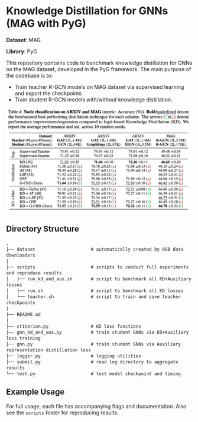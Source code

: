 # Knowledge Distillation for GNNs (MAG with PyG)

**Dataset**: MAG

**Library**: PyG

This repository contains code to benchmark knowledge distillation for GNNs on the MAG dataset, developed in the PyG framework.
The main purpose of the codebase is to:
- Train teacher R-GCN models on MAG dataset via supervised learning and export the checkpoints
- Train student R-GCN models with/without knowledge distillation.

![MAG Results](../img/arxiv-mag.png)

## Directory Structure

```
.
├── dataset                     # automatically created by OGB data downloaders
|
├── scripts                     # scripts to conduct full experiments and reproduce results
│   ├── run_kd_and_aux.sh       # script to benchmark all KD+Auxiliary losses
│   ├── run.sh                  # script to benchmark all KD losses
│   └── teacher.sh              # script to train and save teacher checkpoints
|
├── README.md
|
├── criterion.py                # KD loss functions
├── gnn_kd_and_aux.py           # train student GNNs via KD+Auxiliary loss training
├── gnn.py                      # train student GNNs via Auxiliary representation distillation loss
├── logger.py                   # logging utilities
├── submit.py                   # read log directory to aggregate results
└── test.py                     # test model checkpoint and timing
```

## Example Usage

For full usage, each file has accompanying flags and documentation.
Also see the `scripts` folder for reproducing results.

